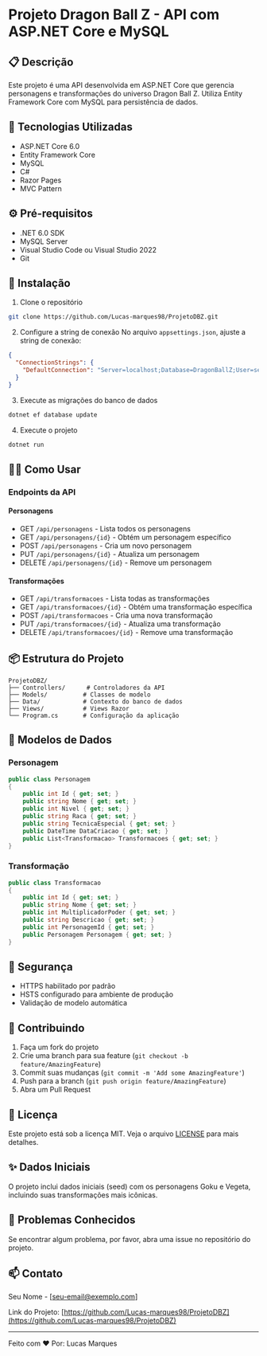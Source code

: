 # Projeto Dragon Ball Z - API com ASP.NET Core e MySQL

## 📋 Descrição
Este projeto é uma API desenvolvida em ASP.NET Core que gerencia personagens e transformações do universo Dragon Ball Z. Utiliza Entity Framework Core com MySQL para persistência de dados.

## 🚀 Tecnologias Utilizadas
- ASP.NET Core 6.0
- Entity Framework Core
- MySQL
- C#
- Razor Pages
- MVC Pattern

## ⚙️ Pré-requisitos
- .NET 6.0 SDK
- MySQL Server
- Visual Studio Code ou Visual Studio 2022
- Git

## 🔧 Instalação

1. Clone o repositório
```bash
git clone https://github.com/Lucas-marques98/ProjetoDBZ.git
```

2. Configure a string de conexão
No arquivo `appsettings.json`, ajuste a string de conexão:
```json
{
  "ConnectionStrings": {
    "DefaultConnection": "Server=localhost;Database=DragonBallZ;User=seu_usuario;Password=sua_senha;"
  }
}
```

3. Execute as migrações do banco de dados
```bash
dotnet ef database update
```

4. Execute o projeto
```bash
dotnet run
```

## 🏃‍♂️ Como Usar

### Endpoints da API

#### Personagens
- GET `/api/personagens` - Lista todos os personagens
- GET `/api/personagens/{id}` - Obtém um personagem específico
- POST `/api/personagens` - Cria um novo personagem
- PUT `/api/personagens/{id}` - Atualiza um personagem
- DELETE `/api/personagens/{id}` - Remove um personagem

#### Transformações
- GET `/api/transformacoes` - Lista todas as transformações
- GET `/api/transformacoes/{id}` - Obtém uma transformação específica
- POST `/api/transformacoes` - Cria uma nova transformação
- PUT `/api/transformacoes/{id}` - Atualiza uma transformação
- DELETE `/api/transformacoes/{id}` - Remove uma transformação

## 📦 Estrutura do Projeto

```
ProjetoDBZ/
├── Controllers/      # Controladores da API
├── Models/          # Classes de modelo
├── Data/            # Contexto do banco de dados
├── Views/           # Views Razor
└── Program.cs       # Configuração da aplicação
```

## 📝 Modelos de Dados

### Personagem
```csharp
public class Personagem
{
    public int Id { get; set; }
    public string Nome { get; set; }
    public int Nivel { get; set; }
    public string Raca { get; set; }
    public string TecnicaEspecial { get; set; }
    public DateTime DataCriacao { get; set; }
    public List<Transformacao> Transformacoes { get; set; }
}
```

### Transformação
```csharp
public class Transformacao
{
    public int Id { get; set; }
    public string Nome { get; set; }
    public int MultiplicadorPoder { get; set; }
    public string Descricao { get; set; }
    public int PersonagemId { get; set; }
    public Personagem Personagem { get; set; }
}
```

## 🔐 Segurança
- HTTPS habilitado por padrão
- HSTS configurado para ambiente de produção
- Validação de modelo automática

## 🤝 Contribuindo
1. Faça um fork do projeto
2. Crie uma branch para sua feature (`git checkout -b feature/AmazingFeature`)
3. Commit suas mudanças (`git commit -m 'Add some AmazingFeature'`)
4. Push para a branch (`git push origin feature/AmazingFeature`)
5. Abra um Pull Request

## 📄 Licença
Este projeto está sob a licença MIT. Veja o arquivo [LICENSE](LICENSE) para mais detalhes.

## ✨ Dados Iniciais
O projeto inclui dados iniciais (seed) com os personagens Goku e Vegeta, incluindo suas transformações mais icônicas.

## 🐛 Problemas Conhecidos
Se encontrar algum problema, por favor, abra uma issue no repositório do projeto.

## 📫 Contato
Seu Nome - [seu-email@exemplo.com]

Link do Projeto: [https://github.com/Lucas-marques98/ProjetoDBZ](https://github.com/Lucas-marques98/ProjetoDBZ)

---
Feito com ❤️ Por: Lucas Marques
